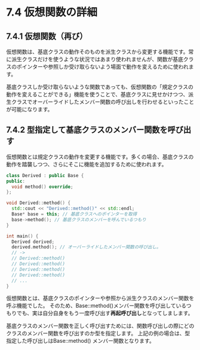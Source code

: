 # 7.4 仮想関数の詳細

## 7.4.1 仮想関数（再び）
仮想関数は、基底クラスの動作そのものを派生クラスから変更する機能です。常に派生クラスだけを使うような状況ではあまり使われませんが、関数が基底クラスのポインターや参照しか受け取らないよう場面で動作を変えるために使われます。

基底クラスしか受け取らないような関数であっても、仮想関数の「規定クラスの動作を変えることができる」機能を使うことで、基底クラスに見せかけつつ、派生クラスでオーバーライドしたメンバー関数の呼び出しを行わせるといったことが可能になります。

## 7.4.2 型指定して基底クラスのメンバー関数を呼び出す
仮想関数とは規定クラスの動作を変更する機能です。多くの場合、基底クラスの動作を踏襲しつつ、さらにそこに機能を追加するために使われます。

```C++
class Derived : public Base {
public:
  void method() override;
};

void Derived::method() {
  std::cout << "Derived::method()" << std::endl;
  Base* base = this; // 基底クラスへのポインターを取得
  base->method(); // 基底クラスのメンバーを呼んでいるつもり
}

int main() {
  Derived derived;
  derived.method(); // オーバーライドしたメンバー関数の呼び出し。
  // ->
  // Derived::method()
  // Derived::method()
  // Derived::method()
  // Derived::method()
  // ...
}
```
仮想関数とは、基底クラスのポインターや参照から派生クラスのメンバー関数を呼ぶ機能でした。
そのため、Base::method()メンバー関数を呼び出しているつもりでも、実は自分自身をもう一度呼び出す**再起呼び出し**となってしまします。

基底クラスのメンバー関数を正しく呼び出すためには、関数呼び出しの際にどのクラスのメンバー関数を呼び出すのか型を指定します。
上記の例の場合は、型指定した呼び出しはBase::method() メンバー関数となります。